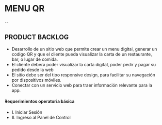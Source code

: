 # MENU QR

--

## PRODUCT BACKLOG

- Desarrollo de un sitio web que permite crear un menu digital, generar un codigo QR y que el cliente pueda visualizar la carta de un restaurante, bar, o lugar de comida.
- El cliente debera poder visualizar la carta digital, poder pedir y pagar su pedido desde la web
- El sitio debe ser del tipo responsive design, para facilitar su navegación por dispositivos móviles.
- Conectar con un servicio web para traer información relevante para la app.

#### **Requerimientos operatoria básica**

- I. Iniciar Sesión
- II. Ingreso al Panel de Control
